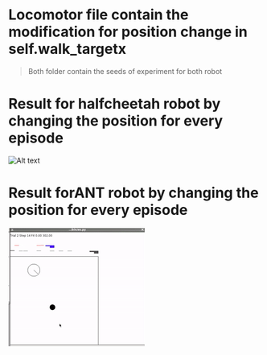 # Locomotor file contain the modification for position change in  self.walk_targetx  
> Both folder contain the seeds of experiment for both robot
## 

# Result for halfcheetah robot by changing the position for every episode 
![Alt text](https://github.com/razainno/cognitive_project_final/blob/master/gif/half_cheetah_position.gif "halfcheetah movement after position change correlated noise")

# Result forANT robot by changing the position for every episode  

 ![Alt text](https://github.com/razainno/behavioral_cognitive/blob/master/home_work/exercise_6/ezgif.com-crop.gif "The robot gets stucked near the target")

